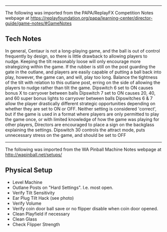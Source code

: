 ***
The following was imported from the PAPA/ReplayFX Competition Notes webpage at https://replayfoundation.org/papa/learning-center/director-guide/game-notes/#GameNotes
## Tech Notes
            
In general, Centaur is not a long-playing game, and the ball is out of control frequently by design, so there is little drawback to allowing players to nudge. Keeping the tilt reasonably loose will only encourage more strategizing within the game. If the rubber is still on the post guarding the gate in the outlane, and players are easily capable of putting a ball back into play, however, the game can, and will, play too long. Balance the tightness of the tilt with relation to this outlane post, erring on the side of allowing the players to nudge rather than tilt the game. Dipswitch 6 set to ON causes bonus X to carryover between balls Dipswitch 7 set to ON causes 20, 40, and 60 super bonus lights to carryover between balls Dipswitches 6 & 7 allow the player drastically different strategic opportunities depending on whether they are set to ON or OFF. Neither setting is considered 'correct', but if the game is used in a format where players are only permitted to play the game once, or with limited knowledge of how the game was playing for other players, Directors are encouraged to place a sign on the backglass explaining the settings. Dipswitch 30 controls the attract mode, puts unnecessary stress on the game, and should be set to OFF
***
The following was imported from the WA Pinball Machine Notes webpage at http://wapinball.net/setups/
## Physical Setup
-   Level Machine
-   Outlane Posts on "Hard Settings". I.e. most open.
-   Verify Tilt Sensitivity
-   Ear Plug Tilt Hack (see photo)
-   Verify Volume
-   Verify coin door ball save or no flipper disable when coin door opened.
-   Clean Playfield if necessary
-   Clean Glass
-   Check Flipper Strength
